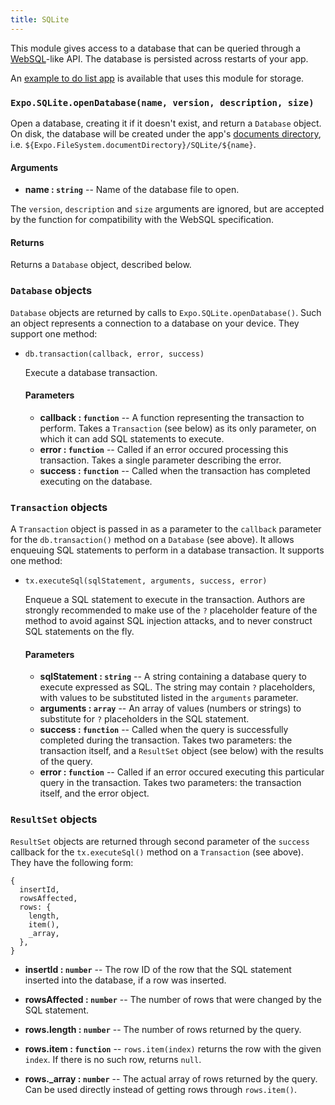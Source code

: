 ```yaml
---
title: SQLite
---
```


This module gives access to a database that can be queried through a [WebSQL](https://www.w3.org/TR/webdatabase/)-like API. The database is persisted across restarts of your app.

An [example to do list app](https://github.com/expo/sqlite-example) is available that uses this module for storage.

### `Expo.SQLite.openDatabase(name, version, description, size)`

Open a database, creating it if it doesn't exist, and return a `Database` object. On disk, the database will be created under the app's [documents directory](../filesystem), i.e. `${Expo.FileSystem.documentDirectory}/SQLite/${name}`.

#### Arguments

-   **name : `string`** -- Name of the database file to open.

  The `version`, `description` and `size` arguments are ignored, but are accepted by the function for compatibility with the WebSQL specification.

#### Returns

Returns a `Database` object, described below.

### `Database` objects

`Database` objects are returned by calls to `Expo.SQLite.openDatabase()`. Such an object represents a connection to a database on your device. They support one method:

-   `db.transaction(callback, error, success)`

    Execute a database transaction.

    #### Parameters

    -   **callback : `function`** -- A function representing the transaction to perform. Takes a `Transaction` (see below) as its only parameter, on which it can add SQL statements to execute.
    -   **error : `function`** -- Called if an error occured processing this transaction. Takes a single parameter describing the error.
    -   **success : `function`** -- Called when the transaction has completed executing on the database.

### `Transaction` objects

A `Transaction` object is passed in as a parameter to the `callback` parameter for the `db.transaction()` method on a `Database` (see above). It allows enqueuing SQL statements to perform in a database transaction. It supports one method:

-   `tx.executeSql(sqlStatement, arguments, success, error)`

    Enqueue a SQL statement to execute in the transaction. Authors are strongly recommended to make use of the `?` placeholder feature of the method to avoid against SQL injection attacks, and to never construct SQL statements on the fly.

    #### Parameters

    -   **sqlStatement : `string`** -- A string containing a database query to execute expressed as SQL. The string may contain `?` placeholders, with values to be substituted listed in the `arguments` parameter.
    -   **arguments : `array`** -- An array of values (numbers or strings) to substitute for `?` placeholders in the SQL statement.
    -   **success : `function`** -- Called when the query is successfully completed during the transaction. Takes two parameters: the transaction itself, and a `ResultSet` object (see below) with the results of the query.
    -   **error : `function`** -- Called if an error occured executing this particular query in the transaction. Takes two parameters: the transaction itself, and the error object.

### `ResultSet` objects

`ResultSet` objects are returned through second parameter of the `success` callback for the `tx.executeSql()` method on a `Transaction` (see above). They have the following form:

```
{
  insertId,
  rowsAffected,
  rows: {
    length,
    item(),
    _array,
  },
}
```

-   **insertId : `number`** -- The row ID of the row that the SQL statement inserted into the database, if a row was inserted.

-   **rowsAffected : `number`** -- The number of rows that were changed by the SQL statement.

-   **rows.length : `number`** -- The number of rows returned by the query.

-   **rows.item : `function`** -- `rows.item(index)` returns the row with the given `index`. If there is no such row, returns `null`.

-   **rows._array : `number`** -- The actual array of rows returned by the query. Can be used directly instead of getting rows through `rows.item()`.
